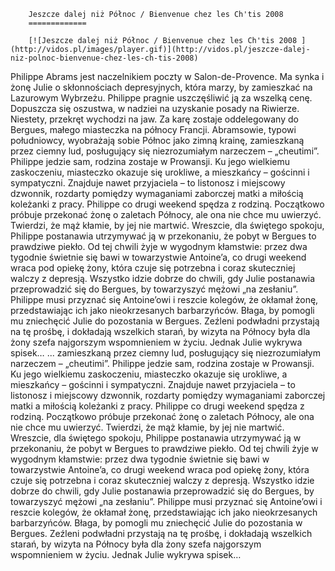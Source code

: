 
        Jeszcze dalej niż Północ / Bienvenue chez les Ch'tis 2008 
        =============
        
        [![Jeszcze dalej niż Północ / Bienvenue chez les Ch'tis 2008 ](http://vidos.pl/images/player.gif)](http://vidos.pl/jeszcze-dalej-niz-polnoc-bienvenue-chez-les-ch-tis-2008)
        
        
 Philippe Abrams jest naczelnikiem poczty w Salon-de-Provence. Ma synka i żonę Julie o skłonnościach depresyjnych, która marzy, by zamieszkać na Lazurowym Wybrzeżu. Philippe pragnie uszczęśliwić ją za wszelką cenę. Dopuszcza się oszustwa, w nadziei na uzyskanie posady na Riwierze. Niestety, przekręt wychodzi na jaw. Za karę zostaje oddelegowany do Bergues, małego miasteczka na północy Francji. Abramsowie, typowi południowcy, wyobrażają sobie Północ jako zimną krainę, zamieszkaną przez ciemny lud, posługujący się niezrozumiałym narzeczem – „cheutimi”. Philippe jedzie sam, rodzina zostaje w Prowansji. Ku jego wielkiemu zaskoczeniu, miasteczko okazuje się urokliwe, a mieszkańcy – gościnni i sympatyczni. Znajduje nawet przyjaciela – to listonosz i miejscowy dzwonnik, rozdarty pomiędzy wymaganiami zaborczej matki a miłością koleżanki z pracy. Philippe co drugi weekend spędza z rodziną. Początkowo próbuje przekonać żonę o zaletach Północy, ale ona nie chce mu uwierzyć. Twierdzi, że mąż kłamie, by jej nie martwić. Wreszcie, dla świętego spokoju, Philippe postanawia utrzymywać ją w przekonaniu, że pobyt w Bergues to prawdziwe piekło. Od tej chwili żyje w wygodnym kłamstwie: przez dwa tygodnie świetnie się bawi w towarzystwie Antoine’a, co drugi weekend wraca pod opiekę żony, która czuje się potrzebna i coraz skuteczniej walczy z depresją. Wszystko idzie dobrze do chwili, gdy Julie postanawia przeprowadzić się do Bergues, by towarzyszyć mężowi „na zesłaniu”. Philippe musi przyznać się Antoine’owi i reszcie kolegów, że okłamał żonę, przedstawiając ich jako nieokrzesanych barbarzyńców. Błaga, by pomogli mu zniechęcić Julie do pozostania w Bergues. Zeźleni podwładni przystają na tę prośbę, i dokładają wszelkich starań, by wizyta na Północy była dla żony szefa najgorszym wspomnieniem w życiu. Jednak Julie wykrywa spisek…   ... zamieszkaną przez ciemny lud, posługujący się niezrozumiałym narzeczem – „cheutimi”. Philippe jedzie sam, rodzina zostaje w Prowansji. Ku jego wielkiemu zaskoczeniu, miasteczko okazuje się urokliwe, a mieszkańcy – gościnni i sympatyczni. Znajduje nawet przyjaciela – to listonosz i miejscowy dzwonnik, rozdarty pomiędzy wymaganiami zaborczej matki a miłością koleżanki z pracy. Philippe co drugi weekend spędza z rodziną. Początkowo próbuje przekonać żonę o zaletach Północy, ale ona nie chce mu uwierzyć. Twierdzi, że mąż kłamie, by jej nie martwić. Wreszcie, dla świętego spokoju, Philippe postanawia utrzymywać ją w przekonaniu, że pobyt w Bergues to prawdziwe piekło. Od tej chwili żyje w wygodnym kłamstwie: przez dwa tygodnie świetnie się bawi w towarzystwie Antoine’a, co drugi weekend wraca pod opiekę żony, która czuje się potrzebna i coraz skuteczniej walczy z depresją. Wszystko idzie dobrze do chwili, gdy Julie postanawia przeprowadzić się do Bergues, by towarzyszyć mężowi „na zesłaniu”. Philippe musi przyznać się Antoine’owi i reszcie kolegów, że okłamał żonę, przedstawiając ich jako nieokrzesanych barbarzyńców. Błaga, by pomogli mu zniechęcić Julie do pozostania w Bergues. Zeźleni podwładni przystają na tę prośbę, i dokładają wszelkich starań, by wizyta na Północy była dla żony szefa najgorszym wspomnieniem w życiu. Jednak Julie wykrywa spisek…
    